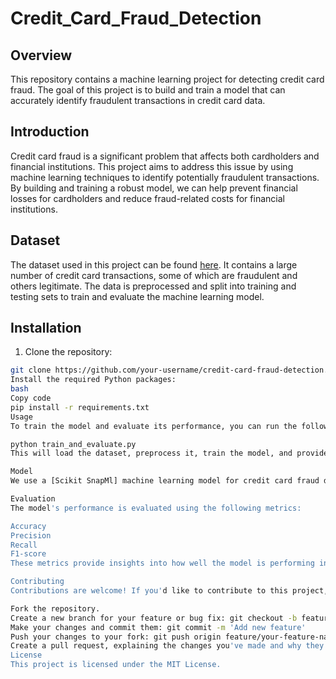 # Credit_Card_Fraud_Detection

## Overview

This repository contains a machine learning project for detecting credit card fraud. The goal of this project is to build and train a model that can accurately identify fraudulent transactions in credit card data.
## Introduction

Credit card fraud is a significant problem that affects both cardholders and financial institutions. This project aims to address this issue by using machine learning techniques to identify potentially fraudulent transactions. By building and training a robust model, we can help prevent financial losses for cardholders and reduce fraud-related costs for financial institutions.

## Dataset

The dataset used in this project can be found [here](link-to-dataset). It contains a large number of credit card transactions, some of which are fraudulent and others legitimate. The data is preprocessed and split into training and testing sets to train and evaluate the machine learning model.

## Installation

1. Clone the repository:

```bash
git clone https://github.com/your-username/credit-card-fraud-detection.git
Install the required Python packages:
bash
Copy code
pip install -r requirements.txt
Usage
To train the model and evaluate its performance, you can run the following command:

python train_and_evaluate.py
This will load the dataset, preprocess it, train the model, and provide evaluation metrics such as accuracy, precision, recall, and F1-score.

Model
We use a [Scikit SnapMl] machine learning model for credit card fraud detection. The model architecture and hyperparameters are defined in the model.py file.

Evaluation
The model's performance is evaluated using the following metrics:

Accuracy
Precision
Recall
F1-score
These metrics provide insights into how well the model is performing in terms of fraud detection.

Contributing
Contributions are welcome! If you'd like to contribute to this project, please follow these steps:

Fork the repository.
Create a new branch for your feature or bug fix: git checkout -b feature/your-feature-name
Make your changes and commit them: git commit -m 'Add new feature'
Push your changes to your fork: git push origin feature/your-feature-name
Create a pull request, explaining the changes you've made and why they should be merged.
License
This project is licensed under the MIT License.









